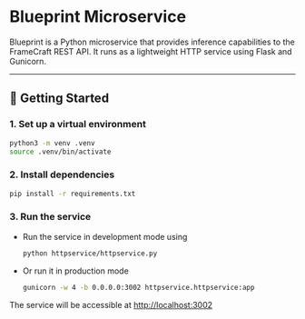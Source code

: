 # Blueprint Microservice

Blueprint is a Python microservice that provides inference capabilities to the FrameCraft REST API. It runs as a lightweight HTTP service using Flask and Gunicorn.

---

## 🚀 Getting Started

### 1. Set up a virtual environment

```bash
python3 -m venv .venv
source .venv/bin/activate
```

### 2. Install dependencies

```bash
pip install -r requirements.txt
```

### 3. Run the service

- Run the service in development mode using

  ```bash
  python httpservice/httpservice.py
  ```

- Or run it in production mode

  ```bash
  gunicorn -w 4 -b 0.0.0.0:3002 httpservice.httpservice:app
  ```

The service will be accessible at [http://localhost:3002](http://localhost:3002)
